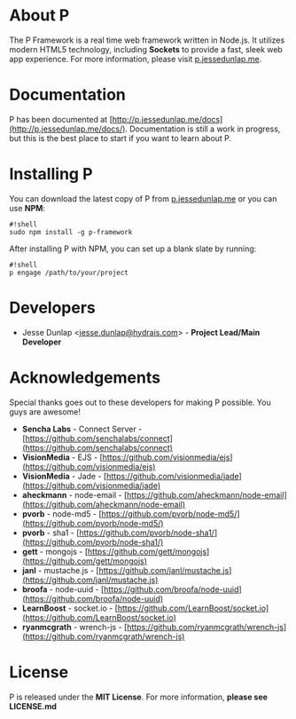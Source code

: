 # About P #

The P Framework is a real time web framework written in Node.js. It utilizes modern HTML5 technology, including **Sockets**
to provide a fast, sleek web app experience. For more information, please visit [p.jessedunlap.me](http://p.jessedunlap.me).

# Documentation #

P has been documented at [http://p.jessedunlap.me/docs](http://p.jessedunlap.me/docs/). Documentation is still
a work in progress, but this is the best place to start if you want to learn about P.

# Installing P #

You can download the latest copy of P from [p.jessedunlap.me](http://p.jessedunlap.me/) or you can use **NPM**:

```
#!shell
sudo npm install -g p-framework
```

After installing P with NPM, you can set up a blank slate by running:

```
#!shell
p engage /path/to/your/project
```

# Developers #

* Jesse Dunlap <[jesse.dunlap@hydrais.com](mailto:jesse.dunlap@hydrais.com)> - **Project Lead/Main Developer**

# Acknowledgements #

Special thanks goes out to these developers for making P possible. You guys are awesome!

* **Sencha Labs** - Connect Server - [https://github.com/senchalabs/connect](https://github.com/senchalabs/connect)
* **VisionMedia** - EJS - [https://github.com/visionmedia/ejs](https://github.com/visionmedia/ejs)
* **VisionMedia** - Jade - [https://github.com/visionmedia/jade](https://github.com/visionmedia/jade)
* **aheckmann** - node-email - [https://github.com/aheckmann/node-email](https://github.com/aheckmann/node-email)
* **pvorb** - node-md5 - [https://github.com/pvorb/node-md5/](https://github.com/pvorb/node-md5/)
* **pvorb** - sha1 - [https://github.com/pvorb/node-sha1/](https://github.com/pvorb/node-sha1/)
* **gett** - mongojs - [https://github.com/gett/mongojs](https://github.com/gett/mongojs)
* **janl** - mustache.js - [https://github.com/janl/mustache.js](https://github.com/janl/mustache.js)
* **broofa** - node-uuid - [https://github.com/broofa/node-uuid](https://github.com/broofa/node-uuid)
* **LearnBoost** - socket.io - [https://github.com/LearnBoost/socket.io](https://github.com/LearnBoost/socket.io)
* **ryanmcgrath** - wrench-js - [https://github.com/ryanmcgrath/wrench-js](https://github.com/ryanmcgrath/wrench-js)

# License #

P is released under the **MIT License**. For more information, **please see LICENSE.md**